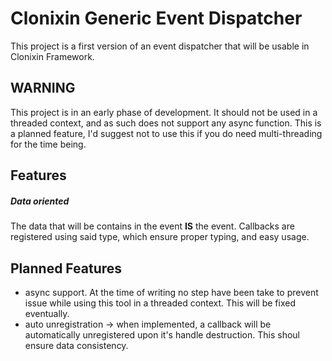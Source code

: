 # Clonixin Generic Event Dispatcher

This project is a first version of an event dispatcher that will be usable in Clonixin Framework.

## WARNING
This project is in an early phase of development. It should not be used in a threaded context, and as such does not
support any async function. This is a planned feature, I'd suggest not to use this if you do need multi-threading 
for the time being.

## Features
##### Data oriented
The data that will be contains in the event **IS** the event. Callbacks are registered using said type, which ensure
proper typing, and easy usage.

## Planned Features
- async support. At the time of writing no step have been take to prevent issue while using this tool in a threaded context.
This will be fixed eventually.
- auto unregistration -> when implemented, a callback will be automatically unregistered upon it's handle destruction.
This shoul ensure data consistency.
